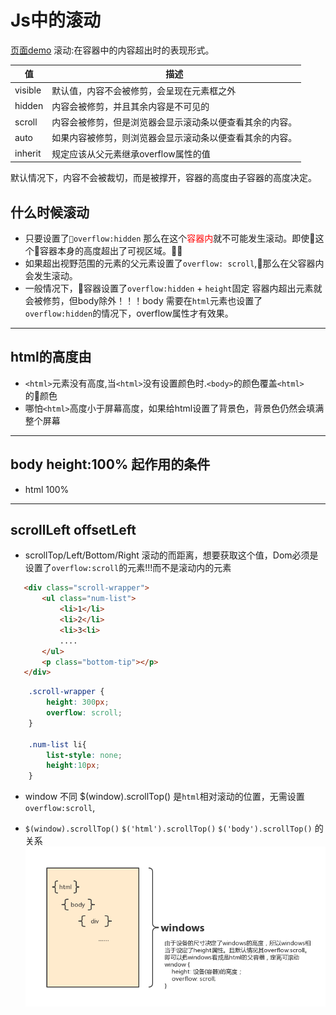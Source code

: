 # Js中的滚动

[页面demo](http://www.wangyuanliang.com/programmer-demo/dist/part2/#/js/scroll)
滚动:在容器中的内容超出时的表现形式。

|值|描述|
|-|-|
|visible| 默认值，内容不会被修剪，会呈现在元素框之外
|hidden| 内容会被修剪，并且其余内容是不可见的
|scroll| 内容会被修剪，但是浏览器会显示滚动条以便查看其余的内容。
|auto| 如果内容被修剪，则浏览器会显示滚动条以便查看其余的内容。
|inherit| 规定应该从父元素继承overflow属性的值

默认情况下，内容不会被裁切，而是被撑开，容器的高度由子容器的高度决定。

## 什么时候滚动
- 只要设置了`overflow:hidden` 那么在这个<span style="color:red">容器内</span>就不可能发生滚动。即使这个容器本身的高度超出了可视区域。
- 如果超出视野范围的元素的父元素设置了`overflow: scroll`,那么在父容器内会发生滚动。
- 一般情况下，容器设置了`overflow:hidden` + `height`固定 容器内超出元素就会被修剪，但body除外！！！body 需要在`html`元素也设置了`overflow:hidden`的情况下，overflow属性才有效果。

---
## html的高度由

- `<html>`元素没有高度,当`<html>`没有设置颜色时.`<body>`的颜色覆盖`<html>`的颜色
- 哪怕`<html>`高度小于屏幕高度，如果给html设置了背景色，背景色仍然会填满整个屏幕

---
## body height:100% 起作用的条件
- html 100%

---
## scrollLeft  offsetLeft 


- scrollTop/Left/Bottom/Right  滚动的而距离，想要获取这个值，Dom必须是设置了`overflow:scroll`的元素!!!而不是滚动内的元素
```html
   <div class="scroll-wrapper">
       <ul class="num-list">
           <li>1</li>
           <li>2</li>
           <li>3<li>
           ....
       </ul>
       <p class="bottom-tip"></p>
   </div>
```

```CSS
    .scroll-wrapper {
        height: 300px;
        overflow: scroll;
    }

    .num-list li{
        list-style: none;
        height:10px;
    }
```


- window 不同 $(window).scrollTop() 是`html`相对滚动的位置，无需设置`overflow:scroll`,

- `$(window).scrollTop()`  `$('html').scrollTop()` `$('body').scrollTop()` 的关系
![](./images/window-scroll.png)


